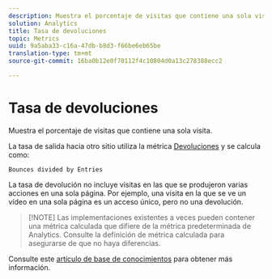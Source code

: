 ```yaml
---
description: Muestra el porcentaje de visitas que contiene una sola visita.
solution: Analytics
title: Tasa de devoluciones
topic: Metrics
uuid: 9a5aba33-c16a-47db-b8d3-f66be6eb65be
translation-type: tm+mt
source-git-commit: 16ba0b12e0f70112f4c10804d0a13c278388ecc2

---
```



# Tasa de devoluciones

Muestra el porcentaje de visitas que contiene una sola visita.

La tasa de salida hacia otro sitio utiliza la métrica [Devoluciones](/help/components/c-variables/c-metrics/metrics-bounces.md) y se calcula como:

`Bounces divided by Entries`

La tasa de devolución no incluye visitas en las que se produjeron varias acciones en una sola página. Por ejemplo, una visita en la que se ve un vídeo en una sola página es un acceso único, pero no una devolución.

> [!NOTE] Las implementaciones existentes a veces pueden contener una métrica calculada que difiere de la métrica predeterminada de Analytics. Consulte la definición de métrica calculada para asegurarse de que no haya diferencias.

Consulte este [artículo de base de conocimientos](https://marketing.adobe.com/resources/help/en_US/home/index.html#kb-analytics-comparing-bounces-and-single-access) para obtener más información.
